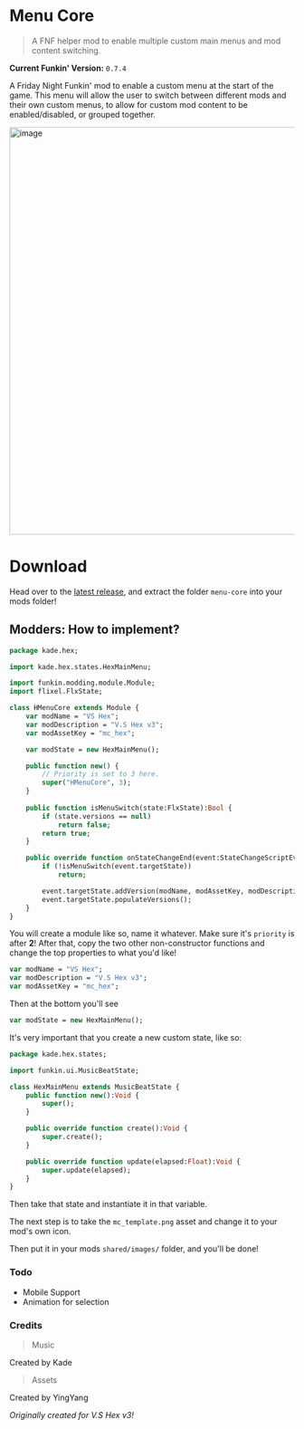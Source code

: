 # Menu Core
> A FNF helper mod to enable multiple custom main menus and mod content switching.

**Current Funkin' Version:** `0.7.4`

A Friday Night Funkin' mod to enable a custom menu at the start of the game. This menu will allow the user to switch between different mods and their own custom menus, to allow for custom mod content to be enabled/disabled, or grouped together.

<img width="1280" height="720" alt="image" src="https://github.com/user-attachments/assets/52320c53-0084-4494-8376-c11ec65e7125" />

# Download
Head over to the [latest release](https://github.com/Kade-github/Menu-Core/releases/latest), and extract the folder `menu-core` into your mods folder!

## Modders: How to implement?

```haxe
package kade.hex;

import kade.hex.states.HexMainMenu;

import funkin.modding.module.Module;
import flixel.FlxState;

class HMenuCore extends Module {
    var modName = "VS Hex";
    var modDescription = "V.S Hex v3";
    var modAssetKey = "mc_hex";

    var modState = new HexMainMenu();

    public function new() {
        // Priority is set to 3 here.
        super("HMenuCore", 3);
    }
    
    public function isMenuSwitch(state:FlxState):Bool {
        if (state.versions == null)
            return false;
        return true;
    }

    public override function onStateChangeEnd(event:StateChangeScriptEvent):Void {
        if (!isMenuSwitch(event.targetState))
            return;

        event.targetState.addVersion(modName, modAssetKey, modDescription, modState);
        event.targetState.populateVersions();
    }
}
```

You will create a module like so, name it whatever. Make sure it's `priority` is after **2**! After that, copy the two other non-constructor functions and change the top properties to what you'd like!

```haxe
var modName = "VS Hex";
var modDescription = "V.S Hex v3";
var modAssetKey = "mc_hex";
```

Then at the bottom you'll see 
```haxe
var modState = new HexMainMenu();
```

It's very important that you create a new custom state, like so:
```haxe
package kade.hex.states;

import funkin.ui.MusicBeatState;

class HexMainMenu extends MusicBeatState {
    public function new():Void {
        super();
    }

    public override function create():Void {
        super.create();
    }

    public override function update(elapsed:Float):Void {
        super.update(elapsed);
    }
}
```

Then take that state and instantiate it in that variable.

The next step is to take the `mc_template.png` asset and change it to your mod's own icon.

Then put it in your mods `shared/images/` folder, and you'll be done!

### Todo

- Mobile Support
- Animation for selection

### Credits

> Music

Created by Kade


> Assets

Created by YingYang


*Originally created for V.S Hex v3!*